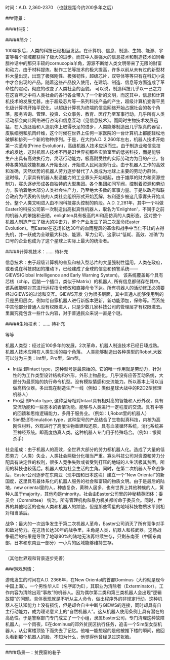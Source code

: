 时间：A.D. 2,360-2370  （也就是距今约200多年之后）

###背景：
    
####科技：
          
#####简介：
  
  100年多后，人类的科技已经相当发达。在计算机、信息、制造、生物、能源、宇宙等每个领域都获得了极大的进步。而其中人类强大的信息技术和制造技术如同希腊神话中的那只丰硕的cornucopia羊角，源源不断给人类文明带来了无限的财富和动力。由于材料提炼、制作工艺等技术的极大提高，许多以前从未有过的新型材料大量出现，出现了极强刚性、极强韧性，超级芯片，双导体等等只有在科幻小说中才会出现的产品。随着这些产品投入使用，在建筑、制造、信息等方面造成了革命性的震动，彻底的改变了人类社会的面貌。
  可以说，制造科技几乎以一己之力在这百年之中将人类社会的各行各业带入了一个新的文明，而这其中，信息和计算机技术的发展尤甚。由于超级芯片等一系列科技产品的产生，超级计算机变得平民化级计算机开始平民化，以超级计算机为终端的信息网络开始占据社会的各个角落，服务咨询、管理、投资、公众事务、教育、医疗乃至军事行动，几乎所有人类活动都会向此网络进行咨询和信息互动（见信息技术）。而同时生物技术发展迅猛，在人造胚胎和人造肌体上取得长足的进步，人类能够制造出几乎拟真的器官，皮肤细胞和肌肉纤维，这个时候在世界上任何一家医院的一台计算机上都能轻松地破解和排列一个新的物种序列。于是，在大约A.D. 2,260年左右，机器人技术开始第一次革命(Prime Evolution)，高级机器人技术应运而生。由于制造业和信息技术的发达，这时机器人技术不再是21世界初那些实验室里的低劣科技，而是能够生产出具有高效执行力，灵活行动能力，极高耐受性的实际劳动力为目的产业。各种各类的高效能机器人开始出现，开始进入民间服务行业。由于机器人工作的高效和准确，天然优势的机器人劳力逐步替代了人类成为地球上主要的劳动力群体。
  这时候，几家具有机器人制造能力的工业寡头开始崛起，由于雄厚的财力和资源控制力，寡头逐步形成各自独特的大型集团。各个集团如同军阀，控制着资源和劳动力，影响着绝大部分人类社会生产力，乃至绝大多数的军事力量。于是以政府和联合政府为代表的传统的人类社会组织形式开始瓦解，权利逐步被这几家寡头开始瓜分。整个人类文明进入由不同科技寡头控制的阶段。A.D. 2,281年，其中一个叫做Easter的科技公司第一次制造出高拟真性机器人，取名为'Enlighten'，不同于之前的机器人的笨拙和丑陋，enlighten具有极高的AI和高仿真的人类形态。这对整个机器人制造产生了极大的冲击力，整个产业发生了第二次革命(Easter Evolution)。而Easter在这场长达30年的血雨腥风的革命和战争中当仁不让的占得先机，并一跃成为全球最大科技、能源、军力公司，这家以“低耗、高效、准确”为口号的企业也成为了这个星球上实际上最大的统治者。 

#####计算机技术：…… 待补充
     
  信息技术：由于超级计算机的普及和植入型芯片的大量强制性运用，人类在政府，或者说在科技财团的推动下，已经建成了全球的信息和预警系统——GIEWS(Global Intelligence and Early Warning System)。
  该系统覆盖每个具有芯核（chip，后脑一个插口，类似于Matrix）的机器人, 所有信息都储存在其中。该系统能够对其进行远程指令修改和直接命令下达。所有机器人的活动修正必须要经过GIEWS的过滤和交互。GIEWS开发
  分为很多层面，其中普通人能够使用到的只是民用层次，例如给自家机器人进行新版本更新，新功能添加，保修等。而系统中其他部分普通人没有权限进入，只是少数几家科技公司的管理层才有权限进去。里面究竟包含一些什么内容，对于普通民众来说一直是个谜。
      
#####生物技术： ……  待补充
 
  等等
    
          
机器人类型：经过近100多年的发展，2次革命，机器人制造技术已经日瑧成熟。机器人技术应用在人类生活的每个角落。
  人类能够制造出各种类型的Robot,大致可以分为三类：Int型，Pro型，Sim型。
  * Int型:即Intact type，这种型号是最原始的。它的唯一作用就是劳动力，针对性的为工作类型设计结构和外形，外形上物品化。几乎没有应答互动系统，大部分为最原始的执行命令机型。没有模拟情感和交流能力。所以基本上可以当做高档仪器。多出现在制造生产一线（例如：类似星球大战中的R2D2型修理机器人）
  * Pro型:即Proto  type, 这种型号相对Intact具有相对高的智能和人形外观，具有交流功能和一些基本的表情功能。能够与人类进行一定程度的交流。具有中等的回馈和思维逻辑能力，多用于服务业。（例如：I,Robot里的机器人）        
  * Sim型:即Simulation type，这种型号的产品结合了生物拟真科技，内核为高刚性材料，外观进行了高度生物重建和还原，具有血液循环系统，消化系统甚至神经系统。即高度仿真人类。这种机器人专门用于特殊场合。（例如：银翼杀手）

社会组成：由于机器人的高效，全世界大部分的劳力都机器人化。造成了大量的低质劳力（人类）失业，人类社会两极分化相当严重。寡头科技公司对资源和劳力分配具有决定性的权利，很多人竞争失败或者受到打压的地域的人生活极其贫困，所用的科技也较落后。机器人成为社会生活的主角。同时，在第二次机器人革命战争后，Easter公司逐步在东南亚（现中国和日本这块）建立一个“New Oriental”的新国度，这里具有最体系化的机器人服务的社会和富硕的物质文明。由于是最后的陆地，new oriental里的人，种族复杂，黄种人居多，也有世界上其他种族的人，黄种人属于majority，其他均是minority。社会由Easter公司里的神秘精英团体：委员会（Committee） 统治。所有管理机构和暴力机关都听命于委员会。同时，世界的其他地区的也有人类和机器人的踪迹，但是那些零星的地域科技物质水平则相对相当落后。

战争：最大的一次战争发生于第二次机器人革命，Easter公司消灭了所有竞争对手和敌对势力。在这场长达30年的战争里，主角是人类，机器人和核武器。这场战争最后的结果是导致了地球80%的陆地无法再继续生存，只剩东南亚（中国东南部，日本和东南亚一部分）一小片的区域能够维持生存。

 - - -
（其他世界观和背景逐步完善）

###游戏剧情：
  
  游戏发生的时间在A.D. 2366年，在New Oriental的首都Dominus（大约就是现今中国上海）。一个男性华人E（名字即为E），其职业为清除者（Exterminator）。工作内容为清除出现“事故”的机器人。因为偶尔第二类和第三类机器人会出现“逻辑故障”的问题。具体表现就是不听从主人命令，做出程序外的非规定行动。这种机器人在认知能力上没有损伤，但是却会自主中断与GIEWS的连接，同时却具有自主行动能力，成为理论意义上的“自然机器人”。这从机器人使用条例上具有潜在的高危性。于是警察部门专门成立了一个小组，隶属Easter公司，专门清理这种故障机器人。一个雨夜，E在dominus的郊外贫民区执行任务，追击一个Sim型女型机器人，从公寓楼顶坠下而失去了记忆。他唯一能想起的是他被推下楼的瞬间，他回头看到那个机器人的脸，不知为什么，他觉得他曾经见过这张脸。

- - -

####场景一：贫民窟的巷子


